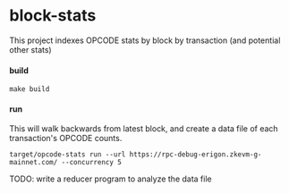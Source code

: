 # block-stats

This project indexes OPCODE stats by block by transaction (and potential other stats)

#### build

```shell
make build
```

#### run

This will walk backwards from latest block, and create a data file of each transaction's OPCODE counts. 

```shell
target/opcode-stats run --url https://rpc-debug-erigon.zkevm-g-mainnet.com/ --concurrency 5
```

TODO: write a reducer program to analyze the data file 



